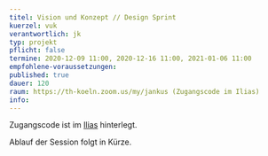 ```yaml
---
titel: Vision und Konzept // Design Sprint
kuerzel: vuk
verantwortlich: jk
typ: projekt
pflicht: false
termine: 2020-12-09 11:00, 2020-12-16 11:00, 2021-01-06 11:00
empfohlene-voraussetzungen: 
published: true
dauer: 120
raum: https://th-koeln.zoom.us/my/jankus (Zugangscode im Ilias)
info: 
---
```


Zugangscode ist im [Ilias](https://ilias.th-koeln.de/goto.php?target=fold_1658174&client_id=ILIAS_FH_Koeln) hinterlegt.

Ablauf der Session folgt in Kürze.